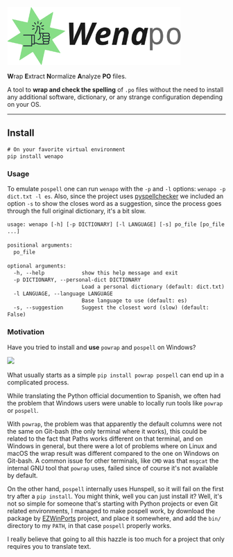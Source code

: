 <img src="img/wenapo.png" width="400px" />

**W**rap **E**xtract **N**ormalize **A**nalyze **PO** files.

A tool to **wrap and check the spelling** of `.po` files without the need to install any additional software, dictionary, or any strange configuration depending on your OS.

----

## Install

```
# On your favorite virtual environment
pip install wenapo
```

### Usage

To emulate `pospell` one can run `wenapo` with the `-p` and `-l` options:
`wenapo -p dict.txt -l es`.
Also, since the project uses [pyspellchecker](https://github.com/barrust/pyspellchecker)
we included an option `-s` to show the closes word as a suggestion,
since the process goes through the full original dictionary, it's a bit slow.

```
usage: wenapo [-h] [-p DICTIONARY] [-l LANGUAGE] [-s] po_file [po_file ...]

positional arguments:
  po_file

optional arguments:
  -h, --help            show this help message and exit
  -p DICTIONARY, --personal-dict DICTIONARY
                        Load a personal dictionary (default: dict.txt)
  -l LANGUAGE, --language LANGUAGE
                        Base language to use (default: es)
  -s, --suggestion      Suggest the closest word (slow) (default: False)
```


### Motivation

Have you tried to install and **use** `powrap` and `pospell` on Windows?

<img src="https://media1.giphy.com/media/13d2jHlSlxklVe/giphy.gif" width="300px" />

What usually starts as a simple `pip install powrap pospell` can end up in
a complicated process.

While translating the Python official documention to Spanish, we often had the
problem that Windows users were unable to locally run tools like `powrap` or
`pospell`.

With `powrap`, the problem was that apparently the default columns were not the
same on Git-bash (the only terminal where it works), this could be related to
the fact that Paths works different on that terminal, and on Windows in
general, but there were a lot of problems where on Linux and macOS the wrap
result was different compared to the one on Windows on Git-bash.  A common
issue for other terminals, like `CMD` was that `msgcat` the internal GNU tool
that `powrap` uses, failed since of course it's not available by default.

On the other hand, `pospell` internally uses Hunspell, so it will fail on the
first try after a `pip install`. You might think, well you can just install it?
Well, it's not so simple for someone that's starting with Python projects or
even Git related environments, I managed to make pospell work, by download the
package by [EZWinPorts](https://sourceforge.net/projects/ezwinports/) project,
and place it somewhere, and add the `bin/` directory to my `PATH`, in that case
`pospell` properly works.

I really believe that going to all this hazzle is too much for a project
that only requires you to translate text.
